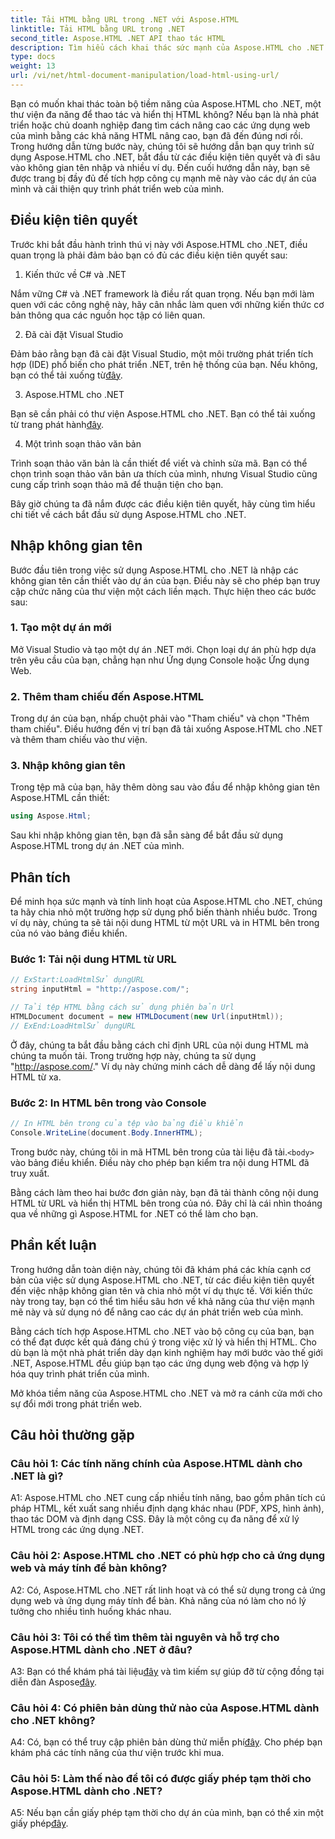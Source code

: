```yaml
---
title: Tải HTML bằng URL trong .NET với Aspose.HTML
linktitle: Tải HTML bằng URL trong .NET
second_title: Aspose.HTML .NET API thao tác HTML
description: Tìm hiểu cách khai thác sức mạnh của Aspose.HTML cho .NET. Tăng cường phát triển web của bạn bằng cách xử lý và hiển thị HTML.
type: docs
weight: 13
url: /vi/net/html-document-manipulation/load-html-using-url/
---
```


Bạn có muốn khai thác toàn bộ tiềm năng của Aspose.HTML cho .NET, một thư viện đa năng để thao tác và hiển thị HTML không? Nếu bạn là nhà phát triển hoặc chủ doanh nghiệp đang tìm cách nâng cao các ứng dụng web của mình bằng các khả năng HTML nâng cao, bạn đã đến đúng nơi rồi. Trong hướng dẫn từng bước này, chúng tôi sẽ hướng dẫn bạn quy trình sử dụng Aspose.HTML cho .NET, bắt đầu từ các điều kiện tiên quyết và đi sâu vào không gian tên nhập và nhiều ví dụ. Đến cuối hướng dẫn này, bạn sẽ được trang bị đầy đủ để tích hợp công cụ mạnh mẽ này vào các dự án của mình và cải thiện quy trình phát triển web của mình.

## Điều kiện tiên quyết

Trước khi bắt đầu hành trình thú vị này với Aspose.HTML cho .NET, điều quan trọng là phải đảm bảo bạn có đủ các điều kiện tiên quyết sau:

1. Kiến thức về C# và .NET

Nắm vững C# và .NET framework là điều rất quan trọng. Nếu bạn mới làm quen với các công nghệ này, hãy cân nhắc làm quen với những kiến thức cơ bản thông qua các nguồn học tập có liên quan.

2. Đã cài đặt Visual Studio

 Đảm bảo rằng bạn đã cài đặt Visual Studio, một môi trường phát triển tích hợp (IDE) phổ biến cho phát triển .NET, trên hệ thống của bạn. Nếu không, bạn có thể tải xuống từ[đây](https://visualstudio.microsoft.com/).

3. Aspose.HTML cho .NET

 Bạn sẽ cần phải có thư viện Aspose.HTML cho .NET. Bạn có thể tải xuống từ trang phát hành[đây](https://releases.aspose.com/html/net/).

4. Một trình soạn thảo văn bản

Trình soạn thảo văn bản là cần thiết để viết và chỉnh sửa mã. Bạn có thể chọn trình soạn thảo văn bản ưa thích của mình, nhưng Visual Studio cũng cung cấp trình soạn thảo mã để thuận tiện cho bạn.

Bây giờ chúng ta đã nắm được các điều kiện tiên quyết, hãy cùng tìm hiểu chi tiết về cách bắt đầu sử dụng Aspose.HTML cho .NET.

## Nhập không gian tên

Bước đầu tiên trong việc sử dụng Aspose.HTML cho .NET là nhập các không gian tên cần thiết vào dự án của bạn. Điều này sẽ cho phép bạn truy cập chức năng của thư viện một cách liền mạch. Thực hiện theo các bước sau:

### 1. Tạo một dự án mới

Mở Visual Studio và tạo một dự án .NET mới. Chọn loại dự án phù hợp dựa trên yêu cầu của bạn, chẳng hạn như Ứng dụng Console hoặc Ứng dụng Web.

### 2. Thêm tham chiếu đến Aspose.HTML

Trong dự án của bạn, nhấp chuột phải vào "Tham chiếu" và chọn "Thêm tham chiếu". Điều hướng đến vị trí bạn đã tải xuống Aspose.HTML cho .NET và thêm tham chiếu vào thư viện.

### 3. Nhập không gian tên

Trong tệp mã của bạn, hãy thêm dòng sau vào đầu để nhập không gian tên Aspose.HTML cần thiết:

```csharp
using Aspose.Html;
```

Sau khi nhập không gian tên, bạn đã sẵn sàng để bắt đầu sử dụng Aspose.HTML trong dự án .NET của mình.

## Phân tích

Để minh họa sức mạnh và tính linh hoạt của Aspose.HTML cho .NET, chúng ta hãy chia nhỏ một trường hợp sử dụng phổ biến thành nhiều bước. Trong ví dụ này, chúng ta sẽ tải nội dung HTML từ một URL và in HTML bên trong của nó vào bảng điều khiển.

### Bước 1: Tải nội dung HTML từ URL

```csharp
// ExStart:LoadHtmlSử dụngURL
string inputHtml = "http://aspose.com/";

// Tải tệp HTML bằng cách sử dụng phiên bản Url
HTMLDocument document = new HTMLDocument(new Url(inputHtml));
// ExEnd:LoadHtmlSử dụngURL
```

Ở đây, chúng ta bắt đầu bằng cách chỉ định URL của nội dung HTML mà chúng ta muốn tải. Trong trường hợp này, chúng ta sử dụng "http://aspose.com/." Ví dụ này chứng minh cách dễ dàng để lấy nội dung HTML từ xa.

### Bước 2: In HTML bên trong vào Console

```csharp
// In HTML bên trong của tệp vào bảng điều khiển
Console.WriteLine(document.Body.InnerHTML);
```

 Trong bước này, chúng tôi in mã HTML bên trong của tài liệu đã tải.`<body>` vào bảng điều khiển. Điều này cho phép bạn kiểm tra nội dung HTML đã truy xuất.

Bằng cách làm theo hai bước đơn giản này, bạn đã tải thành công nội dung HTML từ URL và hiển thị HTML bên trong của nó. Đây chỉ là cái nhìn thoáng qua về những gì Aspose.HTML for .NET có thể làm cho bạn.

## Phần kết luận

Trong hướng dẫn toàn diện này, chúng tôi đã khám phá các khía cạnh cơ bản của việc sử dụng Aspose.HTML cho .NET, từ các điều kiện tiên quyết đến việc nhập không gian tên và chia nhỏ một ví dụ thực tế. Với kiến thức này trong tay, bạn có thể tìm hiểu sâu hơn về khả năng của thư viện mạnh mẽ này và sử dụng nó để nâng cao các dự án phát triển web của mình.

Bằng cách tích hợp Aspose.HTML cho .NET vào bộ công cụ của bạn, bạn có thể đạt được kết quả đáng chú ý trong việc xử lý và hiển thị HTML. Cho dù bạn là một nhà phát triển dày dạn kinh nghiệm hay mới bước vào thế giới .NET, Aspose.HTML đều giúp bạn tạo các ứng dụng web động và hợp lý hóa quy trình phát triển của mình.

Mở khóa tiềm năng của Aspose.HTML cho .NET và mở ra cánh cửa mới cho sự đổi mới trong phát triển web.

## Câu hỏi thường gặp

### Câu hỏi 1: Các tính năng chính của Aspose.HTML dành cho .NET là gì?
   
A1: Aspose.HTML cho .NET cung cấp nhiều tính năng, bao gồm phân tích cú pháp HTML, kết xuất sang nhiều định dạng khác nhau (PDF, XPS, hình ảnh), thao tác DOM và định dạng CSS. Đây là một công cụ đa năng để xử lý HTML trong các ứng dụng .NET.

### Câu hỏi 2: Aspose.HTML cho .NET có phù hợp cho cả ứng dụng web và máy tính để bàn không?
   
A2: Có, Aspose.HTML cho .NET rất linh hoạt và có thể sử dụng trong cả ứng dụng web và ứng dụng máy tính để bàn. Khả năng của nó làm cho nó lý tưởng cho nhiều tình huống khác nhau.

### Câu hỏi 3: Tôi có thể tìm thêm tài nguyên và hỗ trợ cho Aspose.HTML dành cho .NET ở đâu?
   
 A3: Bạn có thể khám phá tài liệu[đây](https://reference.aspose.com/html/net/) và tìm kiếm sự giúp đỡ từ cộng đồng tại diễn đàn Aspose[đây](https://forum.aspose.com/).

### Câu hỏi 4: Có phiên bản dùng thử nào của Aspose.HTML dành cho .NET không?
   
 A4: Có, bạn có thể truy cập phiên bản dùng thử miễn phí[đây](https://releases.aspose.com/). Cho phép bạn khám phá các tính năng của thư viện trước khi mua.

### Câu hỏi 5: Làm thế nào để tôi có được giấy phép tạm thời cho Aspose.HTML dành cho .NET?
   
A5: Nếu bạn cần giấy phép tạm thời cho dự án của mình, bạn có thể xin một giấy phép[đây](https://purchase.aspose.com/temporary-license/).